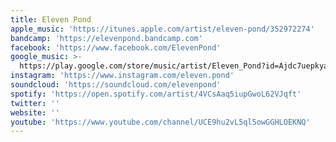 ```yaml
---
title: Eleven Pond
apple_music: 'https://itunes.apple.com/artist/eleven-pond/352972274'
bandcamp: 'https://elevenpond.bandcamp.com'
facebook: 'https://www.facebook.com/ElevenPond'
google_music: >-
  https://play.google.com/store/music/artist/Eleven_Pond?id=Ajdc7uepkyakv7gtsqn3j3h5eqy
instagram: 'https://www.instagram.com/eleven.pond'
soundcloud: 'https://soundcloud.com/elevenpond'
spotify: 'https://open.spotify.com/artist/4VCsAaq5iupGwoL62VJqft'
twitter: ''
website: ''
youtube: 'https://www.youtube.com/channel/UCE9hu2vL5ql5owGGHLOEKNQ'
---
```

